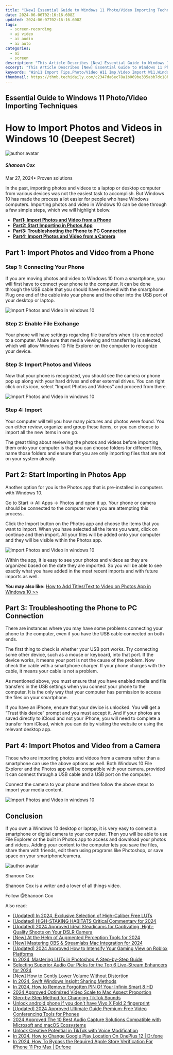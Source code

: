 ```yaml
---
title: "[New] Essential Guide to Windows 11 Photo/Video Importing Techniques for 2024"
date: 2024-06-06T02:16:16.608Z
updated: 2024-06-07T02:16:16.608Z
tags: 
  - screen-recording
  - ai video
  - ai audio
  - ai auto
categories: 
  - ai
  - screen
description: "This Article Describes [New] Essential Guide to Windows 11 Photo/Video Importing Techniques for 2024"
excerpt: "This Article Describes [New] Essential Guide to Windows 11 Photo/Video Importing Techniques for 2024"
keywords: "Win11 Import Tips,Photo/Video W11 Imp,Video Import W11,Windows 11 Img Import,W11 Photo Import Guide,W11 Video Importing,Win11 Imaging Techniques"
thumbnail: https://thmb.techidaily.com/c2347da6ec78a1b069be335abb7dc18b2b1262d176e6b4d47161337afbbb6cd1.jpeg
---
```


## Essential Guide to Windows 11 Photo/Video Importing Techniques

# How to Import Photos and Videos in Windows 10 (Deepest Secret)

![author avatar](https://images.wondershare.com/filmora/article-images/shannon-cox.jpg)

##### Shanoon Cox

 Mar 27, 2024• Proven solutions

In the past, importing photos and videos to a laptop or desktop computer from various devices was not the easiest task to accomplish. But Windows 10 has made the process a lot easier for people who have Windows computers. Importing photos and video in Windows 10 can be done through a few simple steps, which we will highlight below.

* [**Part1: Import Photos and Video from a Phone**](#part1)
* [**Part2: Start Importing in Photos App**](#part2)
* [**Part3: Troubleshooting the Phone to PC Connection**](#part3)
* [**Part4: Import Photos and Video from a Camera**](#part4)

## Part 1: Import Photos and Video from a Phone

### Step 1: Connecting Your Phone

If you are moving photos and video to Windows 10 from a smartphone, you will first have to connect your phone to the computer. It can be done through the USB cable that you should have received with the smartphone. Plug one end of the cable into your phone and the other into the USB port of your desktop or laptop.

![Import Photos and Video in windows 10](https://images.wondershare.com/filmora/article-images/usb-cable.jpg)

### Step 2: Enable File Exchange

Your phone will have settings regarding file transfers when it is connected to a computer. Make sure that media viewing and transferring is selected, which will allow Windows 10 File Explorer on the computer to recognize your device.

### Step 3: Import Photos and Videos

Now that your phone is recognized, you should see the camera or phone pop up along with your hard drives and other external drives. You can right click on its icon, select “Import Photos and Videos” and proceed from there.

![Import Photos and Video in windows 10](https://images.wondershare.com/filmora/article-images/import-video-photos-to-windows-10.jpg)

### Step 4: Import

Your computer will tell you how many pictures and photos were found. You can either review, organize and group these items, or you can choose to import all the new items in one go.

The great thing about reviewing the photos and videos before importing them onto your computer is that you can choose folders for different files, name those folders and ensure that you are only importing files that are not on your system already.

## Part 2: Start Importing in Photos App

Another option for you is the Photos app that is pre-installed in computers with Windows 10.

Go to Start -> All Apps -> Photos and open it up. Your phone or camera should be connected to the computer when you are attempting this process.

Click the Import button on the Photos app and choose the items that you want to import. When you have selected all the items you want, click on continue and then import. All your files will be added onto your computer and they will be visible within the Photos app.

![Import Photos and Video in windows 10](https://images.wondershare.com/filmora/article-images/import-photos-video-from-photos-app.jpg)

Within the app, it is easy to see your photos and videos as they are organized based on the date they are imported. So you will be able to see exactly what you have added in the most recent imports and with future imports as well.

**You may also like:** [How to Add Titles/Text to Video on Photos App in Windows 10 >>](https://tools.techidaily.com/wondershare/filmora/download/)

## Part 3: Troubleshooting the Phone to PC Connection

There are instances where you may have some problems connecting your phone to the computer, even if you have the USB cable connected on both ends.

The first thing to check is whether your USB port works. Try connecting some other device, such as a mouse or keyboard, into that port. If the device works, it means your port is not the cause of the problem. Now check the cable with a smartphone charger. If your phone charges with the cable, it means your cable is not a problem.

As mentioned above, you must ensure that you have enabled media and file transfers in the USB settings when you connect your phone to the computer. It is the only way that your computer has permission to access the files on your smartphone.

If you have an iPhone, ensure that your device is unlocked. You will get a “Trust this device” prompt and you must accept it. And if your photos are saved directly to iCloud and not your iPhone, you will need to complete a transfer from iCloud, which you can do by visiting the website or using the relevant desktop app.

## Part 4: Import Photos and Video from a Camera

Those who are importing photos and videos from a camera rather than a smartphone can use the above options as well. Both Windows 10 File Explorer and the Photos app will be compatible with your camera, provided it can connect through a USB cable and a USB port on the computer.

Connect the camera to your phone and then follow the above steps to import your media content.

![Import Photos and Video in windows 10](https://images.wondershare.com/filmora/article-images/import-photos-video-from-camera.jpg)

## Conclusion

If you own a Windows 10 desktop or laptop, it is very easy to connect a smartphone or digital camera to your computer. Then you will be able to use File Explorer or the built in Photos app to access and download your photos and videos. Adding your content to the computer lets you save the files, share them with friends, edit them using programs like Photoshop, or save space on your smartphone/camera.

![author avatar](https://images.wondershare.com/filmora/article-images/shannon-cox.jpg)

Shanoon Cox

Shanoon Cox is a writer and a lover of all things video.

Follow @Shanoon Cox


<ins class="adsbygoogle"
     style="display:block"
     data-ad-format="autorelaxed"
     data-ad-client="ca-pub-7571918770474297"
     data-ad-slot="1223367746"></ins>



<ins class="adsbygoogle"
     style="display:block"
     data-ad-client="ca-pub-7571918770474297"
     data-ad-slot="8358498916"
     data-ad-format="auto"
     data-full-width-responsive="true"></ins>


<span class="atpl-alsoreadstyle">Also read:</span>
<div><ul>
<li><a href="https://vp-tips.techidaily.com/updated-in-2024-exclusive-selection-of-high-caliber-free-luts/"><u>[Updated] In 2024, Exclusive Selection of High-Caliber Free LUTs</u></a></li>
<li><a href="https://vp-tips.techidaily.com/updated-high-staking-habitats-critical-commentary-for-2024/"><u>[Updated] HIGH-STAKING HABITATS  Critical Commentary for 2024</u></a></li>
<li><a href="https://vp-tips.techidaily.com/updated-2024-approved-ideal-steadicams-for-captivating-high-quality-shoots-on-your-dslr-camera/"><u>[Updated] 2024 Approved  Ideal Steadicams for Captivating, High-Quality Shoots on Your DSLR Camera</u></a></li>
<li><a href="https://vp-tips.techidaily.com/new-at-the-helm-of-augmented-perception-tools-for-2024/"><u>[New] At the Helm of Augmented Perception Tools for 2024</u></a></li>
<li><a href="https://vp-tips.techidaily.com/new-mastering-obs-and-streamlabs-mac-integration-for-2024/"><u>[New] Mastering OBS & Streamlabs Mac Integration for 2024</u></a></li>
<li><a href="https://vp-tips.techidaily.com/updated-2024-approved-how-to-intensify-your-gaming-view-on-roblox-platforms/"><u>[Updated] 2024 Approved  How to Intensify Your Gaming View on Roblox Platforms</u></a></li>
<li><a href="https://vp-tips.techidaily.com/in-2024-mastering-luts-in-photoshop-a-step-by-step-guide/"><u>In 2024, Mastering LUTs in Photoshop  A Step-by-Step Guide</u></a></li>
<li><a href="https://vp-tips.techidaily.com/selecting-superior-audio-our-picks-for-the-top-6-live-stream-enhancers-for-2024/"><u>Selecting Superior Audio  Our Picks for the Top 6 Live-Stream Enhancers for 2024</u></a></li>
<li><a href="https://vp-tips.techidaily.com/new-how-to-gently-lower-volume-without-distortion/"><u>[New] How to Gently Lower Volume Without Distortion</u></a></li>
<li><a href="https://some-approaches.techidaily.com/in-2024-swift-windows-insight-sharing-methods/"><u>In 2024, Swift Windows Insight Sharing Methods</u></a></li>
<li><a href="https://unlock-android.techidaily.com/in-2024-how-to-remove-forgotten-pin-of-your-infinix-smart-8-hd-by-drfone-android/"><u>In 2024, How to Remove Forgotten PIN Of Your Infinix Smart 8 HD</u></a></li>
<li><a href="https://youtube-help.techidaily.com/2024-approved-optimized-video-scale-to-mac-aspect-proportion/"><u>2024 Approved  Optimized Video Scale to Mac Aspect Proportion</u></a></li>
<li><a href="https://tiktok-video-files.techidaily.com/step-by-step-method-for-changing-tiktok-sounds/"><u>Step-by-Step Method for Changing TikTok Sounds</u></a></li>
<li><a href="https://techidaily.com/unlock-android-phone-if-you-don-t-have-vivo-x-fold-2-fingerprint-by-drfone-android-unlock-android-unlock/"><u>Unlock android phone if you don't have Vivo X Fold 2 fingerprint</u></a></li>
<li><a href="https://video-capture.techidaily.com/updated-2024-approved-ultimate-guide-premium-free-video-conferencing-tools-for-phones/"><u>[Updated] 2024 Approved  Ultimate Guide  Premium-Free Video Conferencing Tools for Phones</u></a></li>
<li><a href="https://voice-adjusting.techidaily.com/2024-approved-the-10-best-audio-capture-solutions-compatible-with-microsoft-and-macos-ecosystems/"><u>2024 Approved The 10 Best Audio Capture Solutions Compatible with Microsoft and macOS Ecosystems</u></a></li>
<li><a href="https://tiktok-video-files.techidaily.com/unlock-creative-potential-in-tiktok-with-voice-modification/"><u>Unlock Creative Potential in TikTok with Voice Modification</u></a></li>
<li><a href="https://review-topics.techidaily.com/in-2024-how-to-change-google-play-location-on-oneplus-12-drfone-by-drfone-virtual-android/"><u>In 2024, How to Change Google Play Location On OnePlus 12 | Dr.fone</u></a></li>
<li><a href="https://iphone-unlock.techidaily.com/in-2024-how-to-bypass-the-required-apple-store-verification-for-iphone-11-pro-max-drfone-by-drfone-ios/"><u>In 2024, How To Bypass the Required Apple Store Verification For iPhone 11 Pro Max | Dr.fone</u></a></li>
</ul></div>
